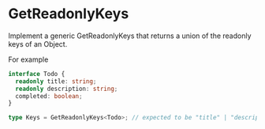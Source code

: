 # GetReadonlyKeys

Implement a generic GetReadonlyKeys<T> that returns a union of the readonly keys of an Object.

For example

```ts
interface Todo {
  readonly title: string;
  readonly description: string;
  completed: boolean;
}

type Keys = GetReadonlyKeys<Todo>; // expected to be "title" | "description"
```

